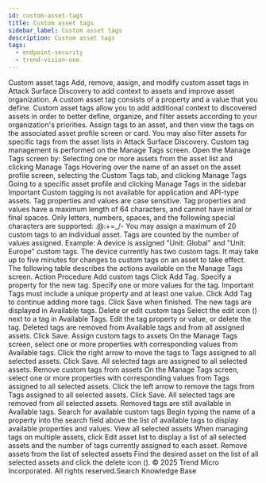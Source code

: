 ```yaml
---
id: custom-asset-tags
title: Custom asset tags
sidebar_label: Custom asset tags
description: Custom asset tags
tags:
  - endpoint-security
  - trend-vision-one
---
```


 Custom asset tags Add, remove, assign, and modify custom asset tags in Attack Surface Discovery to add context to assets and improve asset organization. A custom asset tag consists of a property and a value that you define. Custom asset tags allow you to add additional context to discovered assets in order to better define, organize, and filter assets according to your organization's priorities. Assign tags to an asset, and then view the tags on the associated asset profile screen or card. You may also filter assets for specific tags from the asset lists in Attack Surface Discovery. Custom tag management is performed on the Manage Tags screen. Open the Manage Tags screen by: Selecting one or more assets from the asset list and clicking Manage Tags Hovering over the name of an asset on the asset profile screen, selecting the Custom Tags tab, and clicking Manage Tags Going to a specific asset profile and clicking Manage Tags in the sidebar Important Custom tagging is not available for application and API-type assets. Tag properties and values are case sensitive. Tag properties and values have a maximum length of 64 characters, and cannot have initial or final spaces. Only letters, numbers, spaces, and the following special characters are supported: .@:+=_/- You may assign a maximum of 20 custom tags to an individual asset. Tags are counted by the number of values assigned. Example: A device is assigned "Unit: Global" and "Unit: Europe" custom tags. The device currently has two custom tags. It may take up to five minutes for changes to custom tags on an asset to take effect. The following table describes the actions available on the Manage Tags screen. Action Procedure Add custom tags Click Add Tag. Specify a property for the new tag. Specify one or more values for the tag. Important Tags must include a unique property and at least one value. Click Add Tag to continue adding more tags. Click Save when finished. The new tags are displayed in Available tags. Delete or edit custom tags Select the edit icon () next to a tag in Available Tags. Edit the tag property or value, or delete the tag. Deleted tags are removed from Available tags and from all assigned assets. Click Save. Assign custom tags to assets On the Manage Tags screen, select one or more properties with corresponding values from Available tags. Click the right arrow to move the tags to Tags assigned to all selected assets. Click Save. All selected tags are assigned to all selected assets. Remove custom tags from assets On the Manage Tags screen, select one or more properties with corresponding values from Tags assigned to all selected assets. Click the left arrow to remove the tags from Tags assigned to all selected assets. Click Save. All selected tags are removed from all selected assets. Removed tags are still available in Available tags. Search for available custom tags Begin typing the name of a property into the search field above the list of available tags to display available properties and values. View all selected assets When managing tags on multiple assets, click Edit asset list to display a list of all selected assets and the number of tags currently assigned to each asset. Remove assets from the list of selected assets Find the desired asset on the list of all selected assets and click the delete icon (). © 2025 Trend Micro Incorporated. All rights reserved.Search Knowledge Base
